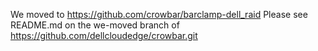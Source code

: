 We moved to https://github.com/crowbar/barclamp-dell_raid
Please see README.md on the we-moved branch of https://github.com/dellcloudedge/crowbar.git